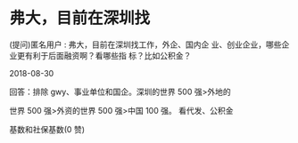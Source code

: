 # 弗大，目前在深圳找

(提问)匿名用户 : 弗大，目前在深圳找工作，外企、国内企 业、创业企业，哪些企业更有利于后面融资啊？看哪些指 标？比如公积金？

2018-08-30

回答：排除 gwy、事业单位和国企。深圳的世界 500 强>外地的

世界 500 强>外资的世界 500 强>中国 100 强。 看代发、公积金

基数和社保基数(0 赞)